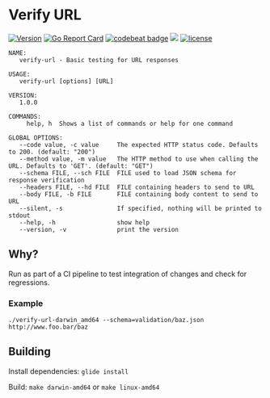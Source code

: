 # Verify URL

[![Version](https://badge.fury.io/gh/toolhouse%2Fverify-url.svg)](https://github.com/toolhouse/verify-url/releases) [![Go Report Card](https://goreportcard.com/badge/github.com/toolhouse/verify-url)](https://goreportcard.com/report/github.com/toolhouse/verify-url) [![codebeat badge](https://codebeat.co/badges/4c4cc430-53ea-4022-a05a-dd9e34534940)](https://codebeat.co/projects/github-com-toolhouse-verify-url-master) [![](https://images.microbadger.com/badges/image/toolhouse/verify-url.svg)](https://microbadger.com/images/toolhouse/verify-url "Docker Image") [![license](https://img.shields.io/github/license/toolhouse/verify-url.svg)](https://github.com/toolhouse/verify-url/blob/master/LICENSE)

```
NAME:
   verify-url - Basic testing for URL responses

USAGE:
   verify-url [options] [URL]

VERSION:
   1.0.0

COMMANDS:
     help, h  Shows a list of commands or help for one command

GLOBAL OPTIONS:
   --code value, -c value     The expected HTTP status code. Defaults to 200. (default: "200")
   --method value, -m value   The HTTP method to use when calling the URL. Defaults to 'GET'. (default: "GET")
   --schema FILE, --sch FILE  FILE used to load JSON schema for response verification
   --headers FILE, --hd FILE  FILE containing headers to send to URL
   --body FILE, -b FILE       FILE containing body content to send to URL
   --silent, -s               If specified, nothing will be printed to stdout
   --help, -h                 show help
   --version, -v              print the version
```

## Why?

Run as part of a CI pipeline to test integration of changes and check for regressions.

### Example

```shell
./verify-url-darwin_amd64 --schema=validation/baz.json http://www.foo.bar/baz
```

## Building

Install dependencies: `glide install`

Build: `make darwin-amd64` or `make linux-amd64`